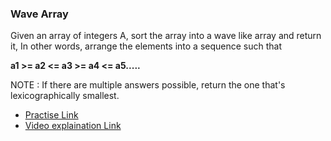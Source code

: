 ### __Wave Array__

Given an array of integers A, sort the array into a wave like array and return it, In other words, arrange the elements into a sequence such that 

__a1 >= a2 <= a3 >= a4 <= a5.....__

NOTE : If there are multiple answers possible, return the one that's lexicographically smallest.

- [Practise Link](https://www.interviewbit.com/problems/wave-array/)
- [Video explaination Link](https://www.youtube.com/watch?v=SKnVk9Ntpec)
